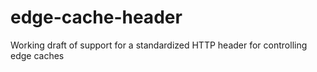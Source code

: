 # edge-cache-header
Working draft of support for a standardized HTTP header for controlling edge caches
